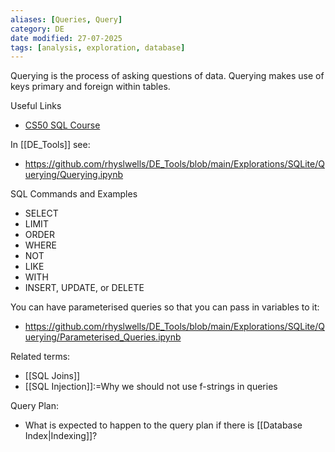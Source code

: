 ```yaml
---
aliases: [Queries, Query]
category: DE
date modified: 27-07-2025
tags: [analysis, exploration, database]
---
```

Querying is the process of asking questions of data. Querying makes use of keys primary and foreign within tables.

Useful Links
- [CS50 SQL Course](https://cs50.harvard.edu/sql/2024/weeks/0/)

In [[DE_Tools]] see:
- https://github.com/rhyslwells/DE_Tools/blob/main/Explorations/SQLite/Querying/Querying.ipynb

SQL Commands and Examples
- SELECT
- LIMIT
- ORDER
- WHERE
- NOT
- LIKE
- WITH
- INSERT, UPDATE, or DELETE 

You can have parameterised queries so that you can pass in variables to it:
- https://github.com/rhyslwells/DE_Tools/blob/main/Explorations/SQLite/Querying/Parameterised_Queries.ipynb

Related terms:
- [[SQL Joins]]
- [[SQL Injection]]:=Why we should not use f-strings in queries

Query Plan:
- What is expected to happen to the query plan if there is [[Database Index|Indexing]]?

